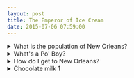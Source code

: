```yaml
---
layout: post
title: The Emperor of Ice Cream
date: 2015-07-06 07:59:00
---
```


<details>
  <summary>What is the population of New Orleans?</summary>
  According to 2010 Census Bureau estimates, New Orleans' population is made up of approximately 343,829 residents.
</details>

<details>
  <summary>What's a Po' Boy?</summary>
  A po' boy (also po-boy, po boy) is a traditional sandwich from Louisiana. It almost always consists of meat, which is usually roast beef or fried seafood, often shrimp, crawfish, fish, oysters or crab.
</details>

<details>
  <summary>How do I get to New Orleans?</summary>
  Use Google Maps.
</details>

<details>
  <summary>Chocolate milk 1</summary>
<br>
### Wallace Stevens
Call the roller of big cigars,    
The muscular one, and bid him whip    
In kitchen cups concupiscent curds.    
Let the wenches dawdle in such dress    
As they are used to wear, and let the boys    
Bring flowers in last month's newspapers.    
Let be be finale of seem.    
The only emperor is the emperor of ice-cream.    
    
Take from the dresser of deal.    
Lacking the three glass knobs, that sheet    
On which she embroidered fantails once    
And spread it so as to cover her face.    
If her horny feet protrude, they come    
To show how cold she is, and dumb.    
Let the lamp affix its beam.    
The only emperor is the emperor of ice-cream.     
<br>
<br>
<table style="width:100%">
  th {
  text-align: left;
}
  <tr>
    <th>Firstname</th>
    <th>Lastname</th> 
    <th>Age</th>
  </tr>
  <tr>
    <td>Jill</td>
    <td>Smith</td> 
    <td>50</td>
  </tr>
  <tr>
    <td>Eve</td>
    <td>Jackson</td> 
    <td>94</td>
  </tr>
</table>
<br>
<table>
<colgroup>
<col width="30%" />
<col width="70%" />
</colgroup>
<thead>
<tr class="header">
<th>Field</th>
<th>Description</th>
</tr>
</thead>
<tbody>
<tr>
<td markdown="span">First column **fields**</td>
<td markdown="span">Some descriptive text. This is a markdown link to [Google](http://google.com). Or see [some link][mydoc_tags].</td>
</tr>
<tr>
<td markdown="span">Second column **fields**</td>
<td markdown="span">Some more descriptive text.
</td>
</tr>
</tbody>
</table>
<br>
<style type="text/css">
.tg  {border-collapse:collapse;border-spacing:0;}
.tg td{border-color:black;border-style:solid;border-width:1px;font-family:Arial, sans-serif;font-size:14px;
  overflow:hidden;padding:10px 5px;word-break:normal;}
.tg th{border-color:black;border-style:solid;border-width:1px;font-family:Arial, sans-serif;font-size:14px;
  font-weight:normal;overflow:hidden;padding:10px 5px;word-break:normal;}
.tg .tg-8385{background-color:#9698ed;border-color:#000000;font-weight:bold;text-align:left;vertical-align:top}
.tg .tg-73oq{border-color:#000000;text-align:left;vertical-align:top}
</style>
<table class="tg">
<thead>
  <tr>
    <th class="tg-8385">1</th>
    <th class="tg-8385">2</th>
    <th class="tg-8385">3</th>
  </tr>
</thead>
<tbody>
  <tr>
    <td class="tg-73oq">a</td>
    <td class="tg-73oq">c</td>
    <td class="tg-73oq">v</td>
  </tr>
  <tr>
    <td class="tg-73oq">e</td>
    <td class="tg-73oq">r</td>
    <td class="tg-73oq">t</td>
  </tr>
</tbody>
</table>
<br>
</details>
